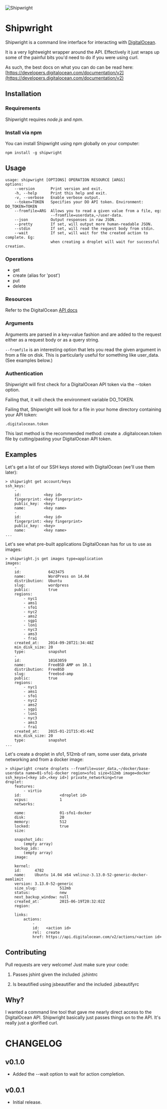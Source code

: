 ![Shipwright](/shipwright.jpg?raw=true)

Shipwright
=========

Shipwright is a command line interface for interacting with [DigitalOcean](https://digitalocean.com/).

It is a very lightweight wrapper around the API. Effectively it just wraps up some of the painful
bits you'd need to do if you were using curl.

As such, the best docs on what you can do can be read here: [https://developers.digitalocean.com/documentation/v2](https://developers.digitalocean.com/documentation/v2)

## Installation

### Requirements

Shipwright requires *node.js* and *npm*.

### Install via npm

You can install Shipwright using npm globally on your computer:

```
npm install -g shipwright
```

## Usage

```
usage: shipwright [OPTIONS] OPERATION RESOURCE [ARGS]
options:
    --version       Print version and exit.
    -h, --help      Print this help and exit.
    -v, --verbose   Enable verbose output.
    --token=TOKEN   Specifies your DO API token. Environment: DO_TOKEN=TOKEN
    --fromfile=ARG  Allows you to read a given value from a file, eg:
                    --fromfile=userdata,~/user-data.
    --json          Output responses in raw JSON.
    --pretty        If set, will output more human-readable JSON.
    --stdin         If set, will read the request body from stdin.
    --wait          If set, will wait for the created action to complete. Eg:
                    when creating a droplet will wait for successful creation.
```

### Operations

- get
- create (alias for 'post')
- put
- delete

### Resources

Refer to the DigitalOcean [API docs](https://developers.digitalocean.com/documentation/v2)

### Arguments

Arguments are parsed in a key=value fashion and are added to the request either as a request
body or as a query string.

```--fromfile``` is an interesting option that lets you read the given argument in from a
file on disk. This is particularly useful for something like user_data. (See examples below.)

### Authentication

Shipwright will first check for a DigitalOcean API token via the --token option.

Failing that, it will check the environment variable DO_TOKEN.

Failing that, Shipwright will look for a file in your home directory containing your API token:

```
.digitalocean.token
```

This last method is the recommended method: create a .digitalocean.token file by cutting/pasting your
DigitalOcean API token.

## Examples

Let's get a list of our SSH keys stored with DigitalOcean (we'll use them later):

```
> shipwright get account/keys
ssh_keys: 
    - 
    id:          <key id>
    fingerprint: <key fingerprint>
    public_key:  <key>
    name:        <key name>
    - 
    id:          <key id>
    fingerprint: <key fingerprint>
    public_key:  <key>
    name:        <key name>
...
```

Let's see what pre-built applications DigitalOcean has for us to use as images:

```
> shipwright.js get images type=application
images: 
    - 
    id:            6423475
    name:          WordPress on 14.04
    distribution:  Ubuntu
    slug:          wordpress
    public:        true
    regions: 
        - nyc1
        - ams1
        - sfo1
        - nyc2
        - ams2
        - sgp1
        - lon1
        - nyc3
        - ams3
        - fra1
    created_at:    2014-09-28T21:34:48Z
    min_disk_size: 20
    type:          snapshot
    - 
    id:            10163059
    name:          FreeBSD AMP on 10.1
    distribution:  FreeBSD
    slug:          freebsd-amp
    public:        true
    regions: 
        - nyc1
        - ams1
        - sfo1
        - nyc2
        - ams2
        - sgp1
        - lon1
        - nyc3
        - ams3
        - fra1
    created_at:    2015-01-21T15:45:44Z
    min_disk_size: 20
    type:          snapshot
...
```

Let's create a droplet in sfo1, 512mb of ram, some user data, private networking and from a docker image:

```
> shipwright create droplets --fromfile=user_data,~/docker/base-userdata name=01-sfo1-docker region=sfo1 size=512mb image=docker ssh_keys=[<key id>,<key id>] private_networking=true 
droplet: 
    features: 
        - virtio
    id:                 <droplet id>
    vcpus:              1
    networks: 

    name:               01-sfo1-docker
    disk:               20
    memory:             512
    locked:             true
    size: 

    snapshot_ids: 
        (empty array)
    backup_ids: 
        (empty array)
    image: 

    kernel: 
    id:      4782
    name:    Ubuntu 14.04 x64 vmlinuz-3.13.0-52-generic-docker-memlimit
    version: 3.13.0-52-generic
    size_slug:          512mb
    status:             new
    next_backup_window: null
    created_at:         2015-06-19T20:32:02Z
    region: 

    links: 
        actions: 
            - 
            id:   <action id>
            rel:  create
            href: https://api.digitalocean.com/v2/actions/<action id>
```

## Contributing

Pull requests are very welcome! Just make sure your code:

1) Passes jshint given the included .jshintrc

2) Is beautified using jsbeautifier and the included .jsbeautifyrc

## Why?

I wanted a command line tool that gave me nearly direct access to the DigitalOcean API. Shipwright
basically just passes things on to the API. It's really just a glorified curl.

# CHANGELOG

v0.1.0
------
- Added the --wait option to wait for action completion.

v0.0.1
------
- Initial release.

